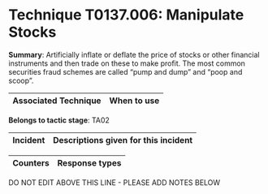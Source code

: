 # Technique T0137.006: Manipulate Stocks

**Summary**: Artificially inflate or deflate the price of stocks or other financial instruments and then trade on these to make profit. The most common securities fraud schemes are called “pump and dump” and “poop and scoop”. 


| Associated Technique | When to use |
| --------- | ------------------------- |


**Belongs to tactic stage**: TA02


| Incident | Descriptions given for this incident |
| -------- | -------------------- |



| Counters | Response types |
| -------- | -------------- |


DO NOT EDIT ABOVE THIS LINE - PLEASE ADD NOTES BELOW